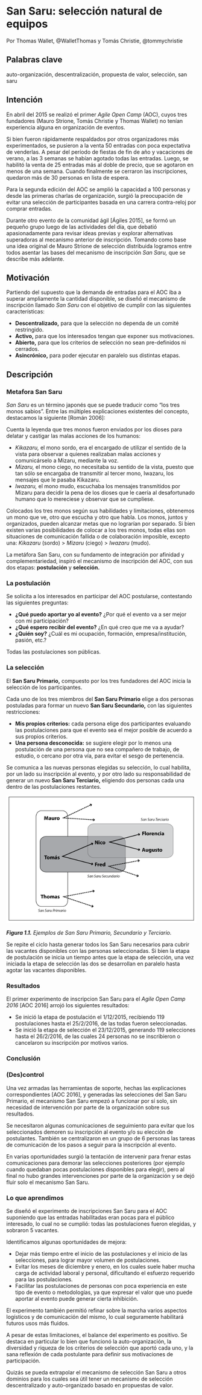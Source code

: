 # San Saru: selección natural de equipos
Por Thomas Wallet, @WalletThomas y Tomás Christie, @tommychristie

## Palabras clave
auto-organización, descentralización, propuesta de valor, selección, san saru

## Intención
En abril del 2015 se realizó el primer _Agile Open Camp_ (AOC), cuyos tres fundadores (Mauro Strione, Tomás Christie y Thomas Wallet) no tenían experiencia alguna en organización de eventos.

Si bien fueron rápidamente respaldados por otros organizadores más experimentados, se pusieron a la venta 50 entradas con poca expectativa de venderlas. A pesar del período de fiestas de fin de año y vacaciones de verano, a las 3 semanas se habían agotado todas las entradas. Luego, se habilitó la venta de 25 entradas más al doble de precio, que se agotaron en menos de una semana. Cuando finalmente se cerraron las inscripciones, quedaron más de 30 personas en lista de espera.

Para la segunda edición del AOC se amplió la capacidad a 100 personas y desde las primeras charlas de organización, surgió la preocupación de evitar una selección de participantes basada en una carrera contra-reloj por comprar entradas.

Durante otro evento de la comunidad ágil [Ágiles 2015], se formó un pequeño grupo luego de las actividades del día, que debatió apasionadamente para revisar ideas previas y explorar alternativas superadoras al mecanismo anterior de inscripción. Tomando como base una idea original de Mauro Strione de selección distribuida logramos entre todos asentar las bases del mecanismo de inscripción _San Saru,_ que se describe más adelante.

## Motivación
Partiendo del supuesto que la demanda de entradas para el AOC iba a superar ampliamente la cantidad disponible, se diseñó el mecanismo de inscripción llamado _San Saru_ con el objetivo de cumplir con las siguientes características:

*   **Descentralizado,** para que la selección no dependa de un comité restringido.
*   **Activo,** para que los interesados tengan que exponer sus motivaciones.
*   **Abierto,** para que los criterios de selección no sean pre-definidos ni cerrados.
*   **Asincrónico,** para poder ejecutar en paralelo sus distintas etapas.

## Descripción

### Metafora San Saru

_San Saru_ es un término japonés que se puede traducir como “los tres monos sabios”. Entre las múltiples explicaciones existentes del concepto, destacamos la siguiente [Román 2006]:

Cuenta la leyenda que tres monos fueron enviados por los dioses para delatar y castigar las malas acciones de los humanos:

* _Kikazaru,_ el mono sordo, era el encargado de utilizar el sentido de la vista para observar a quienes realizaban malas acciones y comunicárselo a Mizaru, mediante la voz.
* _Mizaru,_ el mono ciego, no necesitaba su sentido de la vista, puesto que tan sólo se encargaba de transmitir al tercer mono, Iwazaru, los mensajes que le pasaba Kikazaru.
* _Iwazaru,_ el mono mudo, escuchaba los mensajes transmitidos por Mizaru para decidir la pena de los dioses que le caería al desafortunado humano que lo mereciese y observar que se cumpliese.

Colocados los tres monos según sus habilidades y limitaciones, obtenemos un mono que ve, otro que escucha y otro que habla. Los monos, juntos y organizados, pueden alcanzar metas que no lograrían por separado. Si bien existen varias posibilidades de colocar a los tres monos, todas ellas son situaciones de comunicación fallida o de colaboración imposible, excepto una: _Kikazaru_ (sordo) > _Mizaru_ (ciego) > _Iwazaru_ (mudo).

La metáfora San Saru, con su fundamento de integración por afinidad y complementariedad, inspiró el mecanismo de inscripción del AOC, con sus dos etapas: **postulación** y **selección.**

### La postulación
Se solicita a los interesados en participar del AOC postularse, contestando las siguientes preguntas:

*   **¿Qué puedo aportar yo al evento?** ¿Por qué el evento va a ser mejor con mi participación?
*   **¿Qué espero recibir del evento?** ¿En qué creo que me va a ayudar?
*   **¿Quién soy?** ¿Cuál es mi ocupación, formación, empresa/institución, pasión, etc.?

Todas las postulaciones son públicas.

### La selección
El **San Saru Primario,** compuesto por los tres fundadores del AOC inicia la selección de los participantes.

Cada uno de los tres miembros del **San Saru Primario** elige a dos personas postuladas para formar un nuevo **San Saru Secundario,** con las siguientes restricciones:

*   **Mis propios criterios:** cada persona elige dos participantes evaluando las postulaciones para que el evento sea el mejor posible de acuerdo a sus propios criterios.
*   **Una persona desconocida:** se sugiere elegir por lo menos una postulación de una persona que no sea compañero de trabajo, de estudio, o cercano por otra vía, para evitar el sesgo de pertenencia.

Se comunica a las nuevas personas elegidas su selección, lo cual habilita, por un lado su inscripción al evento, y por otro lado su responsabilidad de generar un nuevo **San Saru Terciario,** eligiendo dos personas cada una dentro de las postulaciones restantes.

![San Saru primario](assets/1.1.png)

**_Figura 1.1._** _Ejemplos de San Saru Primario, Secundario y Terciario._

Se repite el ciclo hasta generar todos los San Saru necesarios para cubrir las vacantes disponibles con las personas seleccionadas. Si bien la etapa de postulación se inicia un tiempo antes que la etapa de selección, una vez iniciada la etapa de selección las dos se desarrollan en paralelo hasta agotar las vacantes disponibles.

### Resultados
El primer experimento de inscripcion San Saru para el _Agile Open Camp 2016_ [AOC 2016] arrojó los siguientes resultados:

*   Se inició la etapa de postulación el 1/12/2015, recibiendo 119 postulaciones hasta el 25/2/2016, de las todas fueron seleccionadas.
*   Se inició la etapa de selección el 23/12/2015, generando 119 selecciones hasta el 26/2/2016, de las cuales 24 personas no se inscribieron o cancelaron su inscripción por motivos varios.

### Conclusión
### (Des)control

Una vez armadas las herramientas de soporte, hechas las explicaciones correspondientes [AOC 2016], y generadas las selecciones del San Saru Primario, el mecanismo San Saru empezó a funcionar por sí solo, sin necesidad de intervención por parte de la organización sobre sus resultados.

Se necesitaron algunas comunicaciones de seguimiento para evitar que los seleccionados demoren su inscripción al evento y/o su elección de postulantes. También se centralizaron en un grupo de 6 personas las tareas de comunicación de los pasos a seguir para la inscripción al evento.

En varias oportunidades surgió la tentación de intervenir para frenar estas comunicaciones para demorar las selecciones posteriores (por ejemplo cuando quedaban pocas postulaciones disponibles para elegir), pero al final no hubo grandes intervenciones por parte de la organización y se dejó fluir solo el mecanismo San Saru.

### Lo que aprendimos
Se diseñó el experimento de inscripciones San Saru para el AOC suponiendo que las entradas habilitadas eran pocas para el público interesado, lo cual no se cumplió: todas las postulaciones fueron elegidas, y sobraron 5 vacantes.

Identificamos algunas oportunidades de mejora:

*   Dejar más tiempo entre el inicio de las postulaciones y el inicio de las selecciones, para lograr mayor volumen de postulaciones.
*   Evitar los meses de diciembre y enero, en los cuales suele haber mucha carga de actividad laboral y personal, dificultando el esfuerzo requerido para las postulaciones.
*   Facilitar las postulaciones de personas con poca experiencia en este tipo de evento o metodologías, ya que expresar el valor que uno puede aportar al evento puede generar cierta inhibición.

El experimento también permitió refinar sobre la marcha varios aspectos logísticos y de comunicación del mismo, lo cual seguramente habilitará futuros usos más fluidos.

A pesar de estas limitaciones, el balance del experimento es positivo. Se destaca en particular lo bien que funcionó la auto-organización, la diversidad y riqueza de los criterios de selección que aportó cada uno, y la sana reflexión de cada postulante para definir sus motivaciones de participación.

Quizás se pueda extrapolar el mecanismo de selección San Saru a otros dominios para los cuales sea útil tener un mecanismo de selección descentralizado y auto-organizado basado en propuestas de valor.